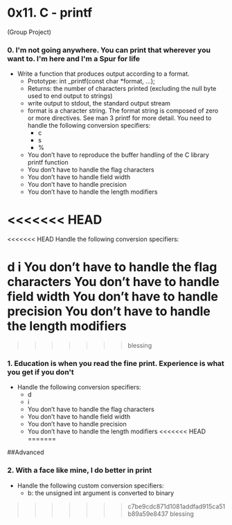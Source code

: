 # 0x11. C - printf
(Group Project)

### 0. I'm not going anywhere. You can print that wherever you want to. I'm here and I'm a Spur for life
- Write a function that produces output according to a format.
	- Prototype: int _printf(const char *format, ...);
	- Returns: the number of characters printed (excluding the null byte used to end output to strings)
	- write output to stdout, the standard output stream
	- format is a character string. The format string is composed of zero or more directives. See man 3 printf for more detail. You need to handle the following conversion specifiers:
		- c
		- s
		- %
	- You don’t have to reproduce the buffer handling of the C library printf function
	- You don’t have to handle the flag characters
	- You don’t have to handle field width
	- You don’t have to handle precision
	- You don’t have to handle the length modifiers

<<<<<<< HEAD
=======
<<<<<<< HEAD
 Handle the following conversion specifiers:

d i You don’t have to handle the flag characters You don’t have to handle field width You don’t have to handle precision You don’t have to handle the length modifiers 
=======
>>>>>>> blessing
### 1. Education is when you read the fine print. Experience is what you get if you don't
- Handle the following conversion specifiers:
	- d
	- i
	- You don’t have to handle the flag characters
	- You don’t have to handle field width
	- You don’t have to handle precision
	- You don’t have to handle the length modifiers
<<<<<<< HEAD
=======

##Advanced

### 2. With a face like mine, I do better in print
- Handle the following custom conversion specifiers:
	- b: the unsigned int argument is converted to binary
>>>>>>> c7be9cdc871d1081addfad915ca51b89a59e8437
>>>>>>> blessing
